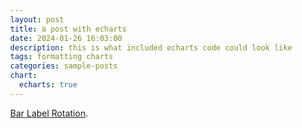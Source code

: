 ```yaml
---
layout: post
title: a post with echarts
date: 2024-01-26 16:03:00
description: this is what included echarts code could look like
tags: formatting charts
categories: sample-posts
chart:
  echarts: true
---
```



[Bar Label Rotation](https://echarts.apache.org/examples/en/editor.html?c=bar-label-rotation).


<body style="height: 100%; margin: 0">
  <div id="container" style="height: 800%"></div>

  
  <script type="text/javascript" src="https://fastly.jsdelivr.net/npm/echarts@5.5.1/dist/echarts.min.js"></script>
  
<!--
  <script type="text/javascript" src="https://fastly.jsdelivr.net/npm/echarts@5.5.1/dist/extension/dataTool.min.js"></script>
-->
  
  <!-- Uncomment this line if you want to use gl extension
  <script type="text/javascript" src="https://fastly.jsdelivr.net/npm/echarts-gl@2/dist/echarts-gl.min.js"></script>
  -->
  <!-- Uncomment this line if you want to echarts-stat extension
  <script type="text/javascript" src="https://fastly.jsdelivr.net/npm/echarts-stat@latest/dist/ecStat.min.js"></script>
  -->
  <!-- Uncomment this line if you want to echarts-graph-modularity extension
  <script type="text/javascript" src="https://fastly.jsdelivr.net/npm/echarts-graph-modularity@2/dist/echarts-graph-modularity.min.js"></script>
  -->
  <!-- Uncomment this line if you want to use map
  <script type="text/javascript" src="https://fastly.jsdelivr.net/npm/echarts@4.9.0/map/js/world.js"></script>
  -->
  <!-- Uncomment these two lines if you want to use bmap extension
  <script type="text/javascript" src="https://api.map.baidu.com/api?v=3.0&ak=YOUR_API_KEY"></script>
  <script type="text/javascript" src="https://fastly.jsdelivr.net/npm/echarts@5.5.1/dist/extension/bmap.min.js"></script>
  -->

  <script type="text/javascript">
    var dom = document.getElementById('container');
    var myChart = echarts.init(dom, null, {
      renderer: 'canvas',
      useDirtyRect: false
    });
    var app = {};
    
    var option;

    const posList = [
  'left',
  'right',
  'top',
  'bottom',
  'inside',
  'insideTop',
  'insideLeft',
  'insideRight',
  'insideBottom',
  'insideTopLeft',
  'insideTopRight',
  'insideBottomLeft',
  'insideBottomRight'
];
app.configParameters = {
  rotate: {
    min: -90,
    max: 90
  },
  align: {
    options: {
      left: 'left',
      center: 'center',
      right: 'right'
    }
  },
  verticalAlign: {
    options: {
      top: 'top',
      middle: 'middle',
      bottom: 'bottom'
    }
  },
  position: {
    options: posList.reduce(function (map, pos) {
      map[pos] = pos;
      return map;
    }, {})
  },
  distance: {
    min: 0,
    max: 100
  }
};
app.config = {
  rotate: 90,
  align: 'left',
  verticalAlign: 'middle',
  position: 'insideBottom',
  distance: 15,
  onChange: function () {
    const labelOption = {
      rotate: app.config.rotate,
      align: app.config.align,
      verticalAlign: app.config.verticalAlign,
      position: app.config.position,
      distance: app.config.distance
    };
    myChart.setOption({
      series: [
        {
          label: labelOption
        },
        {
          label: labelOption
        },
        {
          label: labelOption
        },
        {
          label: labelOption
        }
      ]
    });
  }
};
const labelOption = {
  show: true,
  position: app.config.position,
  distance: app.config.distance,
  align: app.config.align,
  verticalAlign: app.config.verticalAlign,
  rotate: app.config.rotate,
  formatter: '{c}  {name|{a}}',
  fontSize: 16,
  rich: {
    name: {}
  }
};
option = {
  title: {
    "text": "ECharts Getting Started Example"
  },
  responsive: true,
  tooltip: {
    trigger: 'axis',
    axisPointer: {
      type: 'shadow'
    }
  },
  legend: {
    top: "30px",
    data: ['Forest', 'Steppe', 'Desert', 'Wetland']
  },
  toolbox: {
    show: true,
    orient: 'vertical',
    left: 'right',
    top: 'center',
    feature: {
      mark: { show: true },
      dataView: { show: true, readOnly: false },
      magicType: { show: true, type: ['line', 'bar', 'stack'] },
      restore: { show: true },
      saveAsImage: { show: true }
    }
  },
  xAxis: [
    {
      type: 'category',
      axisTick: { show: false },
      data: ['2012', '2013', '2014', '2015', '2016']
    }
  ],
  yAxis: [
    {
      type: 'value'
    }
  ],
  series: [
    {
      name: 'Forest',
      type: 'bar',
      barGap: 0,
      label: labelOption,
      emphasis: {
        focus: 'series'
      },
      data: [320, 332, 301, 334, 390]
    },
    {
      name: 'Steppe',
      type: 'bar',
      label: labelOption,
      emphasis: {
        focus: 'series'
      },
      data: [220, 182, 191, 234, 290]
    },
    {
      name: 'Desert',
      type: 'bar',
      label: labelOption,
      emphasis: {
        focus: 'series'
      },
      data: [150, 232, 201, 154, 190]
    },
    {
      name: 'Wetland',
      type: 'bar',
      label: labelOption,
      emphasis: {
        focus: 'series'
      },
      data: [98, 77, 101, 99, 40]
    }
  ]
};

    if (option && typeof option === 'object') {
      myChart.setOption(option);
    }

    window.addEventListener('resize', myChart.resize);
  </script>
</body>

<pre><code class="language-echarts">{
  "title": {
    "text": "ECharts Getting Started Example"
  },
  "responsive": true,
  "tooltip": {},
  "legend": {
    "top": "30px",
    "data": ["sales"]
  },
  "xAxis": {
    "data": ["Shirts", "Cardigans", "Chiffons", "Pants", "Heels", "Socks"]
  },
  "yAxis": {},
  "series": [
    {
      "name": "sales",
      "type": "bar",
      "data": [5, 20, 36, 10, 10, 20]
    }
  ]
}
</code></pre>

This is an example post with some [echarts](https://echarts.apache.org/) code.

````markdown
```echarts
{
  "title": {
    "text": "ECharts Getting Started Example"
  },
  "responsive": true,
  "tooltip": {},
  "legend": {
    "top": "30px",
    "data": ["sales"]
  },
  "xAxis": {
    "data": ["Shirts", "Cardigans", "Chiffons", "Pants", "Heels", "Socks"]
  },
  "yAxis": {},
  "series": [
    {
      "name": "sales",
      "type": "bar",
      "data": [5, 20, 36, 10, 10, 20]
    }
  ]
}
```
````

Which generates:

```echarts
{
  "title": {
    "text": "ECharts Getting Started Example"
  },
  "responsive": true,
  "tooltip": {},
  "legend": {
    "top": "30px",
    "data": ["sales"]
  },
  "xAxis": {
    "data": ["Shirts", "Cardigans", "Chiffons", "Pants", "Heels", "Socks"]
  },
  "yAxis": {},
  "series": [
    {
      "name": "sales",
      "type": "bar",
      "data": [5, 20, 36, 10, 10, 20]
    }
  ]
}
```

Note that this library offer support for both light and dark themes. You can switch between them using the theme switcher in the top right corner of the page.
